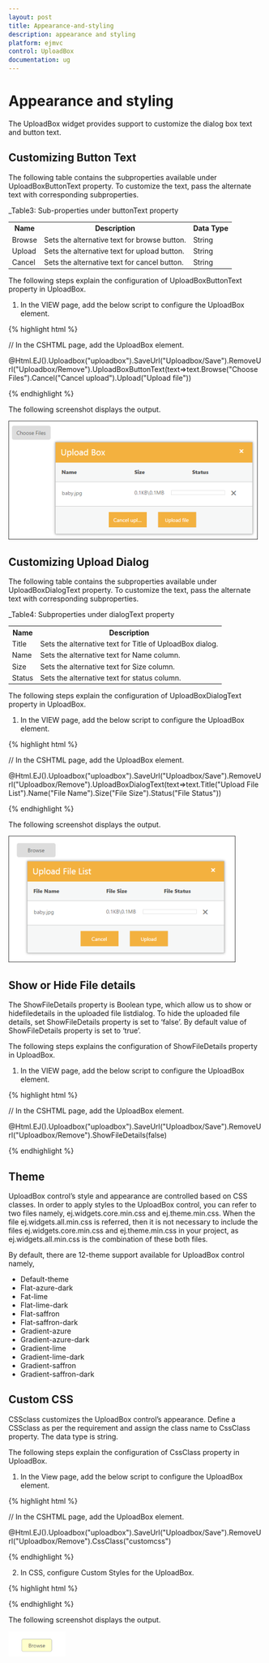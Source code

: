```yaml
---
layout: post
title: Appearance-and-styling
description: appearance and styling 
platform: ejmvc
control: UploadBox
documentation: ug
---
```


# Appearance and styling 

The UploadBox widget provides support to customize the dialog box text and button text. 

## Customizing Button Text

The following table contains the subproperties available under UploadBoxButtonText property. To customize the text, pass the alternate text with corresponding subproperties. 

_Table3: Sub-properties under buttonText property

<table>
<tr>
<th>
Name</th><th>
Description</th><th>
Data Type</th></tr>
<tr>
<td>
Browse</td><td>
Sets the alternative text for browse button. </td><td>
String</td></tr>
<tr>
<td>
Upload</td><td>
Sets the alternative text for upload button. </td><td>
String</td></tr>
<tr>
<td>
Cancel</td><td>
Sets the alternative text for cancel button. </td><td>
String</td></tr>
</table>


The following steps explain the configuration of UploadBoxButtonText property in UploadBox. 

1. In the VIEW page, add the below script to configure the UploadBox element.





{% highlight html %}

// In the CSHTML page, add the UploadBox element.



@Html.EJ().Uploadbox("uploadbox").SaveUrl("Uploadbox/Save").RemoveUrl("Uploadbox/Remove").UploadBoxButtonText(text=>text.Browse("Choose Files").Cancel("Cancel upload").Upload("Upload file"))

{% endhighlight %}


The following screenshot displays the output.



![](Appearance-and-styling_images/Appearance-and-styling_img1.png)



## Customizing Upload Dialog

The following table contains the subproperties available under UploadBoxDialogText property. To customize the text, pass the alternate text with corresponding subproperties. 

_Table4: Subproperties under dialogText property

<table>
<tr>
<th>
Name</th><th>
Description</th></tr>
<tr>
<td>
Title</td><td>
Sets the alternative text for Title of UploadBox dialog. </td></tr>
<tr>
<td>
Name</td><td>
Sets the alternative text for Name column.  </td></tr>
<tr>
<td>
Size</td><td>
Sets the alternative text for Size column. </td></tr>
<tr>
<td>
Status</td><td>
Sets the alternative text for status column.</td></tr>
</table>


The following steps explain the configuration of UploadBoxDialogText property in UploadBox. 

1. In the VIEW page, add the below script to configure the UploadBox element.





{% highlight html %}

// In the CSHTML page, add the UploadBox element.

@Html.EJ().Uploadbox("uploadbox").SaveUrl("Uploadbox/Save").RemoveUrl("Uploadbox/Remove").UploadBoxDialogText(text=>text.Title("Upload File List").Name("File Name").Size("File Size").Status("File Status"))

{% endhighlight %}


The following screenshot displays the output.



![](Appearance-and-styling_images/Appearance-and-styling_img2.png)



## Show or Hide File details 

The ShowFileDetails property is Boolean type, which allow us to show or hidefiledetails in the uploaded file listdialog. To hide the uploaded file details, set ShowFileDetails property is set to ‘false’. By default value of ShowFileDetails property is set to ‘true’.

The following steps explains the configuration of ShowFileDetails property in UploadBox.

1. In the VIEW page, add the below script to configure the UploadBox element.





{% highlight html %}

// In the CSHTML page, add the UploadBox element.

@Html.EJ().Uploadbox("uploadbox").SaveUrl("Uploadbox/Save").RemoveUrl("Uploadbox/Remove").ShowFileDetails(false)

{% endhighlight %}


## Theme

UploadBox control’s style and appearance are controlled based on CSS classes. In order to apply styles to the UploadBox control, you can refer to two files namely, ej.widgets.core.min.css and ej.theme.min.css. When the file ej.widgets.all.min.css is referred, then it is not necessary to include the files ej.widgets.core.min.css and ej.theme.min.css in your project, as ej.widgets.all.min.css is the combination of these both files. 

By default, there are 12-theme support available for UploadBox control namely,

* Default-theme
* Flat-azure-dark
* Fat-lime
* Flat-lime-dark
* Flat-saffron
* Flat-saffron-dark
* Gradient-azure
* Gradient-azure-dark
* Gradient-lime
* Gradient-lime-dark
* Gradient-saffron
* Gradient-saffron-dark

## Custom CSS

CSSclass customizes the UploadBox control’s appearance. Define a CSSclass as per the requirement and assign the class name to CssClass property. The data type is string. 

The following steps explain the configuration of CssClass property in UploadBox. 

1. In the View page, add the below script to configure the UploadBox element.





{% highlight html %}

// In the CSHTML page, add the UploadBox element.

@Html.EJ().Uploadbox("uploadbox").SaveUrl("Uploadbox/Save").RemoveUrl("Uploadbox/Remove").CssClass("customcss")


{% endhighlight %}



2. In CSS, configure Custom Styles for the UploadBox.

{% highlight html %}

  <style class="cssStyles">

      .customcss .e-select{

            background-color: #FFFFCC;

            font-weight: bold; 

            font-family: sans-serif;

        }

    </style>

{% endhighlight %}


The following screenshot displays the output.



![](Appearance-and-styling_images/Appearance-and-styling_img3.png)



